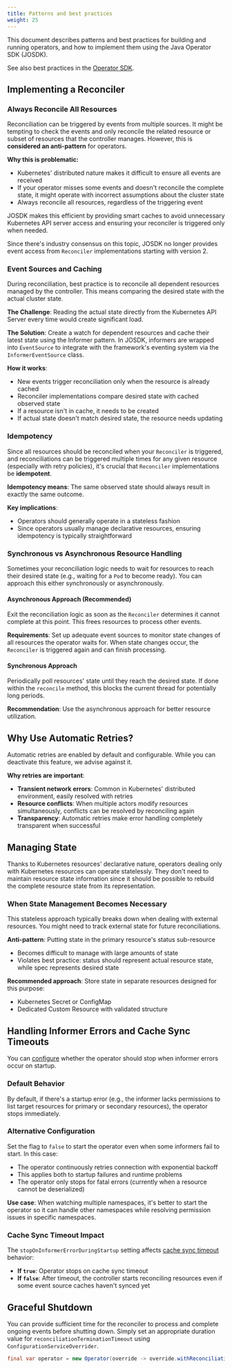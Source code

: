 ```yaml
---
title: Patterns and best practices
weight: 25
---
```


This document describes patterns and best practices for building and running operators, and how to implement them using the Java Operator SDK (JOSDK).

See also best practices in the [Operator SDK](https://sdk.operatorframework.io/docs/best-practices/best-practices/).

## Implementing a Reconciler

### Always Reconcile All Resources

Reconciliation can be triggered by events from multiple sources. It might be tempting to check the events and only reconcile the related resource or subset of resources that the controller manages. However, this is **considered an anti-pattern** for operators.

**Why this is problematic:**
- Kubernetes' distributed nature makes it difficult to ensure all events are received
- If your operator misses some events and doesn't reconcile the complete state, it might operate with incorrect assumptions about the cluster state
- Always reconcile all resources, regardless of the triggering event

JOSDK makes this efficient by providing smart caches to avoid unnecessary Kubernetes API server access and ensuring your reconciler is triggered only when needed.

Since there's industry consensus on this topic, JOSDK no longer provides event access from `Reconciler` implementations starting with version 2.

### Event Sources and Caching

During reconciliation, best practice is to reconcile all dependent resources managed by the controller. This means comparing the desired state with the actual cluster state. 

**The Challenge**: Reading the actual state directly from the Kubernetes API Server every time would create significant load.

**The Solution**: Create a watch for dependent resources and cache their latest state using the Informer pattern. In JOSDK, informers are wrapped into `EventSource` to integrate with the framework's eventing system via the `InformerEventSource` class.

**How it works**:
- New events trigger reconciliation only when the resource is already cached
- Reconciler implementations compare desired state with cached observed state
- If a resource isn't in cache, it needs to be created
- If actual state doesn't match desired state, the resource needs updating

### Idempotency

Since all resources should be reconciled when your `Reconciler` is triggered, and reconciliations can be triggered multiple times for any given resource (especially with retry policies), it's crucial that `Reconciler` implementations be **idempotent**.

**Idempotency means**: The same observed state should always result in exactly the same outcome.

**Key implications**:
- Operators should generally operate in a stateless fashion
- Since operators usually manage declarative resources, ensuring idempotency is typically straightforward

### Synchronous vs Asynchronous Resource Handling

Sometimes your reconciliation logic needs to wait for resources to reach their desired state (e.g., waiting for a `Pod` to become ready). You can approach this either synchronously or asynchronously.

#### Asynchronous Approach (Recommended)

Exit the reconciliation logic as soon as the `Reconciler` determines it cannot complete at this point. This frees resources to process other events.

**Requirements**: Set up adequate event sources to monitor state changes of all resources the operator waits for. When state changes occur, the `Reconciler` is triggered again and can finish processing.

#### Synchronous Approach

Periodically poll resources' state until they reach the desired state. If done within the `reconcile` method, this blocks the current thread for potentially long periods.

**Recommendation**: Use the asynchronous approach for better resource utilization.

## Why Use Automatic Retries?

Automatic retries are enabled by default and configurable. While you can deactivate this feature, we advise against it.

**Why retries are important**:
- **Transient network errors**: Common in Kubernetes' distributed environment, easily resolved with retries
- **Resource conflicts**: When multiple actors modify resources simultaneously, conflicts can be resolved by reconciling again
- **Transparency**: Automatic retries make error handling completely transparent when successful

## Managing State

Thanks to Kubernetes resources' declarative nature, operators dealing only with Kubernetes resources can operate statelessly. They don't need to maintain resource state information since it should be possible to rebuild the complete resource state from its representation.

### When State Management Becomes Necessary

This stateless approach typically breaks down when dealing with external resources. You might need to track external state for future reconciliations.

**Anti-pattern**: Putting state in the primary resource's status sub-resource
- Becomes difficult to manage with large amounts of state  
- Violates best practice: status should represent actual resource state, while spec represents desired state

**Recommended approach**: Store state in separate resources designed for this purpose:
- Kubernetes Secret or ConfigMap
- Dedicated Custom Resource with validated structure

## Handling Informer Errors and Cache Sync Timeouts

You can [configure](https://github.com/java-operator-sdk/java-operator-sdk/blob/2cb616c4c4fd0094ee6e3a0ef2a0ea82173372bf/operator-framework-core/src/main/java/io/javaoperatorsdk/operator/api/config/ConfigurationService.java#L168-L168) whether the operator should stop when informer errors occur on startup.

### Default Behavior
By default, if there's a startup error (e.g., the informer lacks permissions to list target resources for primary or secondary resources), the operator stops immediately.

### Alternative Configuration  
Set the flag to `false` to start the operator even when some informers fail to start. In this case:
- The operator continuously retries connection with exponential backoff
- This applies both to startup failures and runtime problems
- The operator only stops for fatal errors (currently when a resource cannot be deserialized)

**Use case**: When watching multiple namespaces, it's better to start the operator so it can handle other namespaces while resolving permission issues in specific namespaces.

### Cache Sync Timeout Impact
The `stopOnInformerErrorDuringStartup` setting affects [cache sync timeout](https://github.com/java-operator-sdk/java-operator-sdk/blob/114c4312c32b34688811df8dd7cea275878c9e73/operator-framework-core/src/main/java/io/javaoperatorsdk/operator/api/config/ConfigurationService.java#L177-L179) behavior:
- **If `true`**: Operator stops on cache sync timeout
- **If `false`**: After timeout, the controller starts reconciling resources even if some event source caches haven't synced yet  

## Graceful Shutdown

You can provide sufficient time for the reconciler to process and complete ongoing events before shutting down. Simply set an appropriate duration value for `reconciliationTerminationTimeout` using `ConfigurationServiceOverrider`.

```java
final var operator = new Operator(override -> override.withReconciliationTerminationTimeout(Duration.ofSeconds(5)));
```
